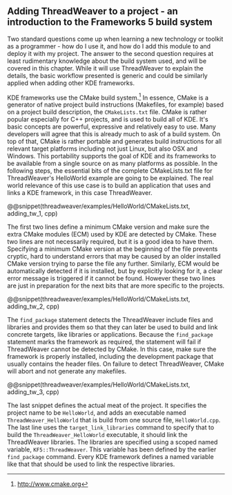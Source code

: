 ## Adding ThreadWeaver to a project - an introduction to the Frameworks 5 build system

Two standard questions come up when learning a new technology or toolkit as a programmer - how do I use it, and how do I add this module to and deploy it with my project. The answer to the second question requires at least rudimentary knowledge about the build system used, and will be covered in this chapter. While it will use ThreadWeaver to explain the details, the basic workflow presented is generic and could be similarly applied when adding other KDE frameworks. 

KDE frameworks use the CMake build system.[^c] In essence, CMake is a generator of native project build instructions (Makefiles, for example) based on a project build description, the `CMakeLists.txt` file. CMake is rather popular especially for C++ projects, and is used to build all of KDE. It's basic concepts are powerful, expressive and relatively easy to use. Many developers will agree that this is already much to ask of a build system. On top of that, CMake is rather portable and generates build instructions for all relevant target platforms including not just Linux, but also OSX and Windows. This portability supports the goal of KDE and its frameworks to be available from a single source on as many platforms as possible. In the following steps, the essential bits of the complete CMakeLists.txt file for ThreadWeaver's HelloWorld example are going to be explained. The real world relevance of this  use case is to build an application that uses and links a KDE framework, in this case ThreadWeaver. 

@@snippet(threadweaver/examples/HelloWorld/CMakeLists.txt, adding_tw_1, cpp)

The first two lines define a minimum CMake version and make sure the extra CMake modules (ECM) used by KDE are detected by CMake. These two lines are not necessarily required, but it is a good idea to have them. Specifying a minimum CMake version at the beginning of the file prevents cryptic, hard to understand errors that may be caused by an older installed CMake version trying to parse the file any further. Similarly, ECM would be automatically detected if it is installed, but by explicitly looking for it, a clear error message is triggered if it cannot be found. However these two lines are just in preparation for the next bits that are more specific to the projects.

@@snippet(threadweaver/examples/HelloWorld/CMakeLists.txt, adding_tw_2, cpp)

The `find_package` statement detects the ThreadWeaver include files and libraries and provides them so that they can later be used to build and link concrete targets, like libraries or applications. Because the `find_package` statement marks the framework as required, the statement will fail if ThreadWeaver cannot be detected by CMake. In this case, make sure the framework is properly installed, including the development package that usually contains the header files. On failure to detect ThreadWeaver, CMake will abort and not generate any makefiles. 

@@snippet(threadweaver/examples/HelloWorld/CMakeLists.txt, adding_tw_3, cpp)

The last snippet defines the actual meat of the project. It specifies the project name to be `HelloWorld`, and adds an executable named `ThreadWeaver_HelloWorld` that is build from one source file, `HelloWorld.cpp`. The last line uses the `target_link_libraries` command to specify that to build the `ThreadWeaver_HelloWorld` executable, it should link the ThreadWeaver libraries. The libraries are specified using a scoped named variable, `KF5::ThreadWeaver`. This variable has been defined by the earlier `find_package` command. Every KDE framework defines a named variable like that that should be used to link the respective libraries. 

[^c]: http://www.cmake.org
